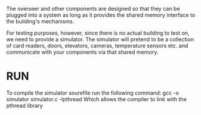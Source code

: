 The overseer and other components are designed so that they can be plugged into a system as long as it provides the shared memory interface to the building's mechanisms.

For testing purposes, however, since there is no actual building to test on, we need to provide a simulator. The simulator will pretend to be a collection of card readers, doors, elevators, cameras, temperature sensors etc. and communicate with your components via that shared memory.

# RUN
To compile the simulator sourefile run the following command:
		gcc -o simulator simulator.c -lpthread
Which allows the compiler to link with the pthread library


